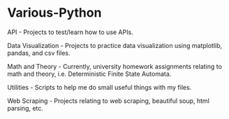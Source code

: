 # Various-Python

API - Projects to test/learn how to use APIs.

Data Visualization - Projects to practice data visualization using matplotlib, pandas, and csv files.

Math and Theory - Currently, university homework assignments relating to math and theory, i.e. Deterministic Finite State Automata.

Utilities - Scripts to help me do small useful things with my files.

Web Scraping - Projects relating to web scraping, beautiful soup, html parsing, etc.
